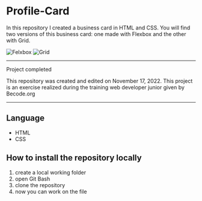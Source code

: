 # Profile-Card

In this repository I created a business card in HTML and CSS. You will find two versions of this business card: one made with Flexbox and the other with Grid.

![Felxbox]()
![Grid]()

---

Project completed

This repository was created and edited on November 17, 2022. This project is an exercise realized during the training web developer junior given by Becode.org

---

## Language

- HTML
- CSS

## How to install the repository locally

1. create a local working folder
2. open Git Bash
3. clone the repository
4. now you can work on the file
